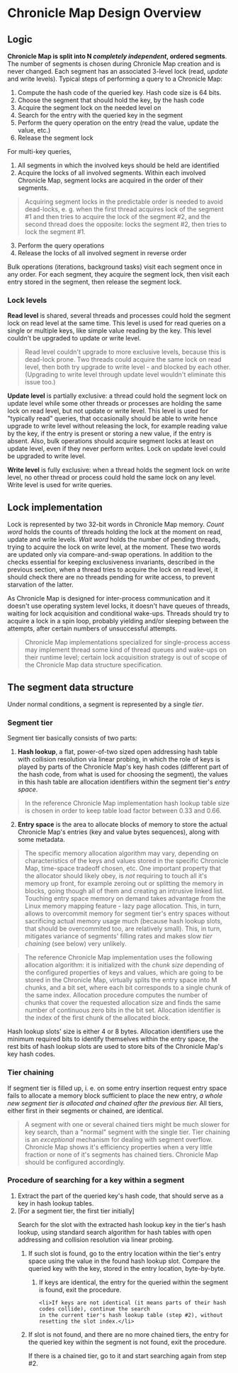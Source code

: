 # Chronicle Map Design Overview

## Logic

**Chronicle Map is split into N *completely independent*, ordered segments**. The number of segments
is chosen during Chronicle Map creation and is never changed. Each segment has an associated 3-level
lock (read, *update* and write levels). Typical steps of performing a query to a Chronicle Map:

 1. Compute the hash code of the queried key. Hash code size is 64 bits.
 2. Choose the segment that should hold the key, by the hash code
 3. Acquire the segment lock on the needed level on
 4. Search for the entry with the queried key in the segment
 5. Perform the query operation on the entry (read the value, update the value, etc.)
 6. Release the segment lock

For multi-key queries,

 1. All segments in which the involved keys should be held are identified
 2. Acquire the locks of all involved segments. Within each involved Chronicle Map, segment locks
 are acquired in the order of their segments.

 > Acquiring segment locks in the predictable order is needed to avoid dead-locks, e. g. when the
 > first thread acquires lock of the segment #1 and then tries to acquire the lock of the
 > segment #2, and the second thread does the opposite: locks the segment #2, then tries to lock the
 > segment #1.

 3. Perform the query operations
 4. Release the locks of all involved segment in reverse order

Bulk operations (iterations, background tasks) visit each segment once in any order. For each
segment, they acquire the segment lock, then visit each entry stored in the segment, then release
the segment lock.

### Lock levels

**Read level** is shared, several threads and processes could hold the segment lock on read level at
the same time. This level is used for read queries on a single or multiple keys, like simple value
reading by the key. This level couldn't be upgraded to update or write level.

> Read level couldn't upgrade to more exclusive levels, because this is dead-lock prone. Two threads
> could acquire the same lock on read level, then both try upgrade to write level - and blocked by
> each other. (Upgrading to write level through update level wouldn't eliminate this issue too.)

**Update level** is partially exclusive: a thread could hold the segment lock on update level while
some other threads or processes are holding the same lock on read level, but not update or write
level. This level is used for "typically read" queries, that occasionally should be able to write
hence upgrade to write level without releasing the lock, for example reading value by the key, if
the entry is present or storing a new value, if the entry is absent. Also, bulk operations should
acquire segment locks at least on update level, even if they never perform writes. Lock on update
level could be upgraded to write level.

**Write level** is fully exclusive: when a thread holds the segment lock on write level, no other
thread or process could hold the same lock on any level. Write level is used for write queries.

## Lock implementation

Lock is represented by two 32-bit words in Chronicle Map memory. *Count word* holds the counts of
threads holding the lock at the moment on read, update and write levels. *Wait word* holds the
number of pending threads, trying to acquire the lock on write level, at the moment. These two words
are updated only via compare-and-swap operations. In addition to the checks essential for keeping
exclusiveness invariants, described in the previous section, when a thread tries to acquire the lock
on read level, it should check there are no threads pending for write access, to prevent starvation
of the latter.

As Chronicle Map is designed for inter-process communication and it doesn't use operating system
level locks, it doesn't have queues of threads, waiting for lock acquisition and conditional
wake-ups. Threads should try to acquire a lock in a spin loop, probably yielding and/or sleeping
between the attempts, after certain numbers of unsuccessful attempts.

> Chronicle Map implementations specialized for single-process access may implement thread some kind
> of thread queues and wake-ups on their runtime level; certain lock acquisition strategy is out of
> scope of the Chronicle Map data structure specification.

## The segment data structure

Under normal conditions, a segment is represented by a single *tier*.

### Segment tier

Segment tier basically consists of two parts:

 1. **Hash lookup**, a flat, power-of-two sized open addressing hash table with collision resolution
 via linear probing, in which the role of keys is played by parts of the Chronicle Map's key hash
 codes (different part of the hash code, from what is used for choosing the segment), the values in
 this hash table are allocation identifiers within the segment tier's *entry space*.

 > In the reference Chronicle Map implementation hash lookup table size is chosen in order to keep
 > table load factor between 0.33 and 0.66.

 2. **Entry space** is the area to allocate blocks of memory to store the actual Chronicle Map's
 entries (key and value bytes sequences), along with some metadata.

 > The specific memory allocation algorithm may vary, depending on characteristics of the keys
 > and values stored in the specific Chronicle Map, time-space tradeoff chosen, etc. One important
 > property that the allocator should likely obey, is *not* requiring to touch all it's memory up
 > front, for example zeroing out or splitting the memory in blocks, going though all of them and
 > creating an intrusive linked list. Touching entry space memory on demand takes advantage from
 > the Linux memory mapping feature - lazy page allocation. This, in turn, allows to overcommit
 > memory for segment tier's entry spaces without sacrificing actual memory usage much (because
 > hash lookup slots, that should be overcommited too, are relatively small). This, in turn,
 > mitigates variance of segments' filling rates and makes slow *tier chaining* (see below) very
 > unlikely.

 > The reference Chronicle Map implementation uses the following allocation algorithm: it is
 > initialized with the *chunk size* depending of the configured properties of keys and values,
 > which are going to be stored in the Chronicle Map, virtually splits the entry space into M
 > chunks, and a bit set, where each bit corresponds to a single chunk of the same index. Allocation
 > procedure computes the number of chunks that cover the requested allocation size and finds the
 > same number of continuous zero bits in the bit set. Allocation identifier is the index of the
 > first chunk of the allocated block.

Hash lookup slots' size is either 4 or 8 bytes. Allocation identifiers use the minimum required bits
to identify themselves within the entry space, the rest bits of hash lookup slots are used to store
bits of the Chronicle Map's key hash codes.

### Tier chaining

If segment tier is filled up, i. e. on some entry insertion request entry space fails to allocate
a memory block sufficient to place the new entry, *a whole new segment tier is allocated and chained
after the previous tier.* All tiers, either first in their segments or chained, are identical.

> A segment with one or several chained tiers might be much slower for key search, than a "normal"
> segment with the single tier. Tier chaining is an *exceptional* mechanism for dealing with segment
> overflow. Chronicle Map shows it's efficiency properties when a very little fraction or none of
> it's segments has chained tiers. Chronicle Map should be configured accordingly.

### Procedure of searching for a key within a segment

<ol>
 <li>Extract the part of the queried key's hash code, that should serve as a key in hash lookup
 tables.</li>

  <li>[For a segment tier, the first tier initially]

  <p>Search for the slot with the extracted hash lookup key in the tier's hash lookup, using
  standard search algorithm for hash tables with open addressing and collision resolution via linear
  probing.

  <ol>
   <li>If such slot is found, go to the entry location within the tier's entry space using the value
   in the found hash lookup slot. Compare the queried key with the key, stored in the entry
   location, byte-by-byte.</li>

   <ol>
    <li>If keys are identical, the entry for the queried within the segment is found, exit the
    procedure.</li>

    <li>If keys are not identical (it means parts of their hash codes collide), continue the search
    in the current tier's hash lookup table (step #2), without resetting the slot index.</li>
   </ol>

   <li>If slot is not found, and there are no more chained tiers, the entry for the queried key
   within the segment is not found, exit the procedure.

   <p>If there is a chained tier, go to it and start searching again from step #2.</li>
  </ol>
  </li>
</ol>
